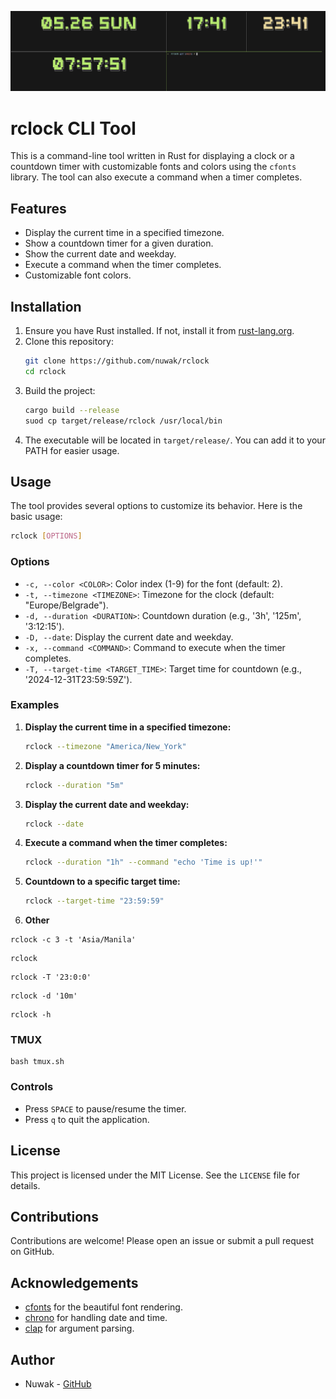 ![screenshot](img.png)

# rclock CLI Tool

This is a command-line tool written in Rust for displaying a clock or a countdown timer with customizable fonts and colors using the `cfonts` library. The tool can also execute a command when a timer completes.

## Features

- Display the current time in a specified timezone.
- Show a countdown timer for a given duration.
- Show the current date and weekday.
- Execute a command when the timer completes.
- Customizable font colors.

## Installation

1. Ensure you have Rust installed. If not, install it from [rust-lang.org](https://www.rust-lang.org/).
2. Clone this repository:
    ```sh
    git clone https://github.com/nuwak/rclock
    cd rclock
    ```
3. Build the project:
    ```sh
    cargo build --release
    suod cp target/release/rclock /usr/local/bin
    ```
4. The executable will be located in `target/release/`. You can add it to your PATH for easier usage.

## Usage

The tool provides several options to customize its behavior. Here is the basic usage:

```sh
rclock [OPTIONS]
```

### Options

- `-c, --color <COLOR>`: Color index (1-9) for the font (default: 2).
- `-t, --timezone <TIMEZONE>`: Timezone for the clock (default: "Europe/Belgrade").
- `-d, --duration <DURATION>`: Countdown duration (e.g., '3h', '125m', '3:12:15').
- `-D, --date`: Display the current date and weekday.
- `-x, --command <COMMAND>`: Command to execute when the timer completes.
- `-T, --target-time <TARGET_TIME>`: Target time for countdown (e.g., '2024-12-31T23:59:59Z').

### Examples

1. **Display the current time in a specified timezone:**

    ```sh
    rclock --timezone "America/New_York"
    ```

2. **Display a countdown timer for 5 minutes:**

    ```sh
    rclock --duration "5m"
    ```

3. **Display the current date and weekday:**

    ```sh
    rclock --date
    ```

4. **Execute a command when the timer completes:**

    ```sh
    rclock --duration "1h" --command "echo 'Time is up!'"
    ```

5. **Countdown to a specific target time:**

    ```sh
    rclock --target-time "23:59:59"
    ```
6. **Other**


```shell
rclock -c 3 -t 'Asia/Manila'
```

```shell
rclock
```

```shell
rclock -T '23:0:0'
```

```shell
rclock -d '10m'
```

```shell
rclock -h
```

### TMUX

```shell
bash tmux.sh
```

### Controls

- Press `SPACE` to pause/resume the timer.
- Press `q` to quit the application.

## License

This project is licensed under the MIT License. See the `LICENSE` file for details.

## Contributions

Contributions are welcome! Please open an issue or submit a pull request on GitHub.

## Acknowledgements

- [cfonts](https://github.com/dominikwilkowski/cfonts) for the beautiful font rendering.
- [chrono](https://github.com/chronotope/chrono) for handling date and time.
- [clap](https://github.com/clap-rs/clap) for argument parsing.

## Author

- Nuwak - [GitHub](https://github.com/nuwak)


